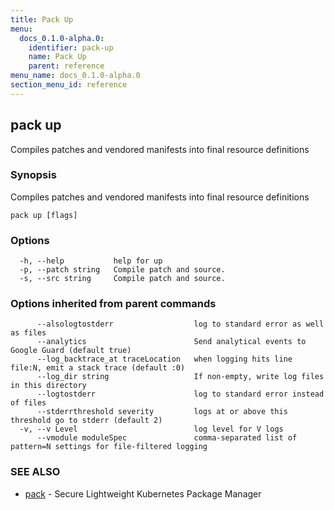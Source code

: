 ```yaml
---
title: Pack Up
menu:
  docs_0.1.0-alpha.0:
    identifier: pack-up
    name: Pack Up
    parent: reference
menu_name: docs_0.1.0-alpha.0
section_menu_id: reference
---
```

## pack up

Compiles patches and vendored manifests into final resource definitions

### Synopsis

Compiles patches and vendored manifests into final resource definitions

```
pack up [flags]
```

### Options

```
  -h, --help           help for up
  -p, --patch string   Compile patch and source.
  -s, --src string     Compile patch and source.
```

### Options inherited from parent commands

```
      --alsologtostderr                  log to standard error as well as files
      --analytics                        Send analytical events to Google Guard (default true)
      --log_backtrace_at traceLocation   when logging hits line file:N, emit a stack trace (default :0)
      --log_dir string                   If non-empty, write log files in this directory
      --logtostderr                      log to standard error instead of files
      --stderrthreshold severity         logs at or above this threshold go to stderr (default 2)
  -v, --v Level                          log level for V logs
      --vmodule moduleSpec               comma-separated list of pattern=N settings for file-filtered logging
```

### SEE ALSO

* [pack](/docs/reference/pack.md)	 - Secure Lightweight Kubernetes Package Manager


